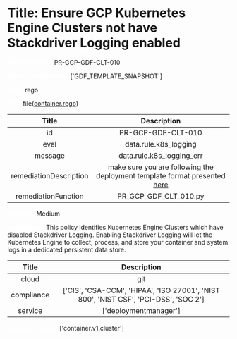 



# Title: Ensure GCP Kubernetes Engine Clusters not have Stackdriver Logging enabled


***<font color="white">Master Test Id:</font>*** PR-GCP-GDF-CLT-010

***<font color="white">Master Snapshot Id:</font>*** ['GDF_TEMPLATE_SNAPSHOT']

***<font color="white">type:</font>*** rego

***<font color="white">rule:</font>*** file([container.rego])  
  
  
  
  

|Title|Description|
| :---: | :---: |
|id|PR-GCP-GDF-CLT-010|
|eval|data.rule.k8s_logging|
|message|data.rule.k8s_logging_err|
|remediationDescription|make sure you are following the deployment template format presented <a href='https://cloud.google.com/kubernetes-engine/docs/reference/rest/v1/projects.locations.clusters' target='_blank'>here</a>|
|remediationFunction|PR_GCP_GDF_CLT_010.py|


***<font color="white">Severity:</font>*** Medium

***<font color="white">Description:</font>*** This policy identifies Kubernetes Engine Clusters which have disabled Stackdriver Logging. Enabling Stackdriver Logging will let the Kubernetes Engine to collect, process, and store your container and system logs in a dedicated persistent data store.  
  
  

|Title|Description|
| :---: | :---: |
|cloud|git|
|compliance|['CIS', 'CSA-CCM', 'HIPAA', 'ISO 27001', 'NIST 800', 'NIST CSF', 'PCI-DSS', 'SOC 2']|
|service|['deploymentmanager']|


***<font color="white">Resource Types:</font>*** ['container.v1.cluster']


[container.rego]: https://github.com/prancer-io/prancer-compliance-test/tree/master/google/iac/container.rego
